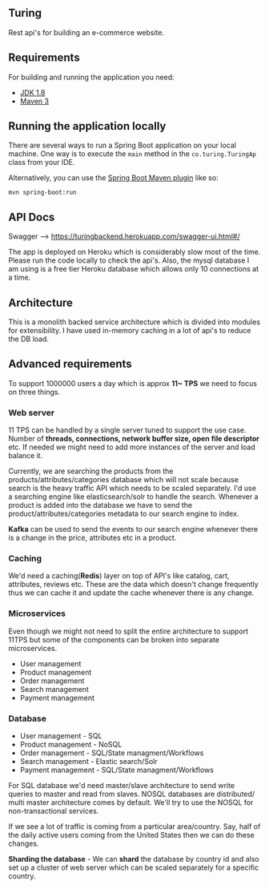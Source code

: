 ## Turing

Rest api's for building an e-commerce website. 

## Requirements

For building and running the application you need:

- [JDK 1.8](http://www.oracle.com/technetwork/java/javase/downloads/jdk8-downloads-2133151.html)
- [Maven 3](https://maven.apache.org)

## Running the application locally

There are several ways to run a Spring Boot application on your local machine. One way is to execute the `main` method in the `co.turing.TuringAp` class from your IDE.

Alternatively, you can use the [Spring Boot Maven plugin](https://docs.spring.io/spring-boot/docs/current/reference/html/build-tool-plugins-maven-plugin.html) like so:

```shell
mvn spring-boot:run
```

## API Docs

Swagger --> https://turingbackend.herokuapp.com/swagger-ui.html#/

The app is deployed on Heroku which is considerably slow most of the time. Please run the code locally to check the api's. Also, the mysql database I am using is a free tier Heroku database which allows only 10 connections at a time. 

## Architecture

This is a monolith backed service architecture which is divided into modules for extensibility. I have used in-memory caching in a lot of api's to reduce the DB load. 

## Advanced requirements

To support 1000000 users a day which is approx **11~ TPS** we need to focus on three things. 

### Web server

11 TPS can be handled by a single server tuned to support the use case. Number of **threads, connections, network buffer size, open file descriptor** etc. If needed we might need to add more instances of the server and load balance it.

Currently, we are searching the products from the products/attributes/categories database which will not scale because search is the heavy traffic API which needs to be scaled separately. I'd use a searching engine like elasticsearch/solr to handle the search. Whenever a product is added into the database we have to send the product/attributes/categories metadata to our search engine to index. 

**Kafka** can be used to send the events to our search engine whenever there is a change in the price, attributes etc in a product.

### Caching

We'd need a caching(**Redis**) layer on top of API's like catalog, cart, attributes, reviews etc. These are the data which doesn't change frequently thus we can cache it and update the cache whenever there is any change. 

### Microservices 

Even though we might not need to split the entire architecture to support 11TPS but some of the components can be broken into separate microservices. 

- User management 
- Product management
- Order management 
- Search management 
- Payment management


### Database 

- User management - SQL
- Product management - NoSQL
- Order management - SQL/State managment/Workflows
- Search management - Elastic search/Solr
- Payment management - SQL/State managment/Workflows

For SQL database we'd need master/slave architecture to send write queries to master and read from slaves. NOSQL databases are distributed/ multi master architecture comes by default. We'll try to use the NOSQL for non-transactional services.

If we see a lot of traffic is coming from a particular area/country. Say, half of the daily active users coming from the United States then we can do these changes. 

**Sharding the database** - We can **shard** the database by country id and also set up a cluster of web server which can be scaled separately for a specific country. 









